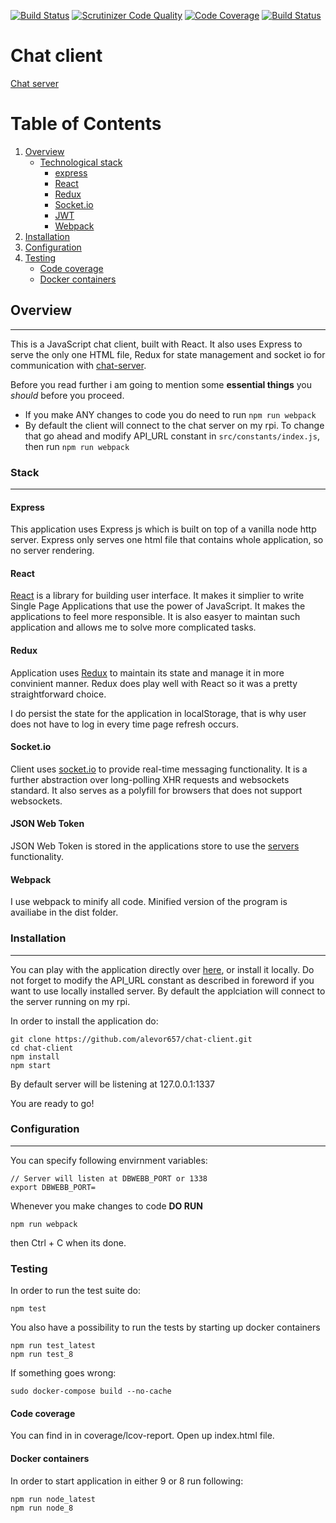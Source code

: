 [![Build Status](https://travis-ci.org/alevor657/chat-client.svg?branch=master)](https://travis-ci.org/alevor657/chat-client)
[![Scrutinizer Code Quality](https://scrutinizer-ci.com/g/alevor657/chat-client/badges/quality-score.png?b=master)](https://scrutinizer-ci.com/g/alevor657/chat-client/?branch=master)
[![Code Coverage](https://scrutinizer-ci.com/g/alevor657/chat-client/badges/coverage.png?b=master)](https://scrutinizer-ci.com/g/alevor657/chat-client/?branch=master)
[![Build Status](https://scrutinizer-ci.com/g/alevor657/chat-client/badges/build.png?b=master)](https://scrutinizer-ci.com/g/alevor657/chat-client/build-status/master)


# Chat client

[Chat server](https://github.com/alevor657/chat-server)

# Table of Contents
1. [Overview](#overview)
    - [Technological stack](#stack)
        - [express](#express)
        - [React](#react)
        - [Redux](#redux)
        - [Socket.io](#socketio)
        - [JWT](#jwt)
        - [Webpack](#webpack)
2. [Installation](#installation)
3. [Configuration](#configuration)
4. [Testing](#testing)
    - [Code coverage](#code-coverage)
    - [Docker containers](#docker-containers)

## Overview
---
This is a JavaScript chat client, built with React. It also uses Express to serve the only one HTML file, Redux for state management and socket io for communication with [chat-server](https://github.com/alevor657/chat-server).

Before you read further i am going to mention some **essential things** you _should_ before you proceed.

- If you make ANY changes to code you do need to run `npm run webpack`
- By default the client will connect to the chat server on my rpi. To change that go ahead and modify API_URL constant in `src/constants/index.js`, then run `npm run webpack`


### Stack
---
#### Express

This application uses Express js which is built on top of a vanilla node http server.
Express only serves one html file that contains whole application, so no server rendering.

#### React

[React](https://reactjs.org/) is a library for building user interface. It makes it simplier to write Single Page Applications that use the power of JavaScript. It makes the applications to feel more responsible. It is also easyer to maintan such application and allows me to solve more complicated tasks.

#### Redux

Application uses [Redux](#https://redux.js.org/) to maintain its state and manage it in more convinient manner. Redux does play well with React so it was a pretty straightforward choice.

I do persist the state for the application in localStorage, that is why user does not have to log in every time page refresh occurs.

#### Socket.io

Client uses [socket.io](https://socket.io/) to provide real-time messaging functionality. It is a further abstraction over long-polling XHR requests and websockets standard. It also serves as a polyfill for browsers that does not support websockets.

#### JSON Web Token

JSON Web Token is stored in the applications store to use the [servers](https://github.com/alevor657/chat-server) functionality.

#### Webpack

I use webpack to minify all code. Minified version of the program is availiabe in the dist folder.

### Installation
---
You can play with the application directly over [here](http://80.78.218.152:1345), or install it locally. Do not forget to modify the API_URL constant as described in foreword if you want to use locally installed server. By default the applciation will connect to the server running on my rpi.

In order to install the application do:

    git clone https://github.com/alevor657/chat-client.git
    cd chat-client
    npm install
    npm start

By default server will be listening at 127.0.0.1:1337

You are ready to go!

### Configuration
---
You can specify following envirnment variables:

    // Server will listen at DBWEBB_PORT or 1338
    export DBWEBB_PORT=

Whenever you make changes to code **DO RUN**

    npm run webpack

then Ctrl + C when its done.

### Testing

In order to run the test suite do:

    npm test

You also have a possibility to run the tests by starting up docker containers

    npm run test_latest
    npm run test_8

If something goes wrong:

    sudo docker-compose build --no-cache

#### Code coverage

You can find in in coverage/lcov-report. Open up index.html file.

#### Docker containers

In order to start application in either 9 or 8 run following:

    npm run node_latest
    npm run node_8
